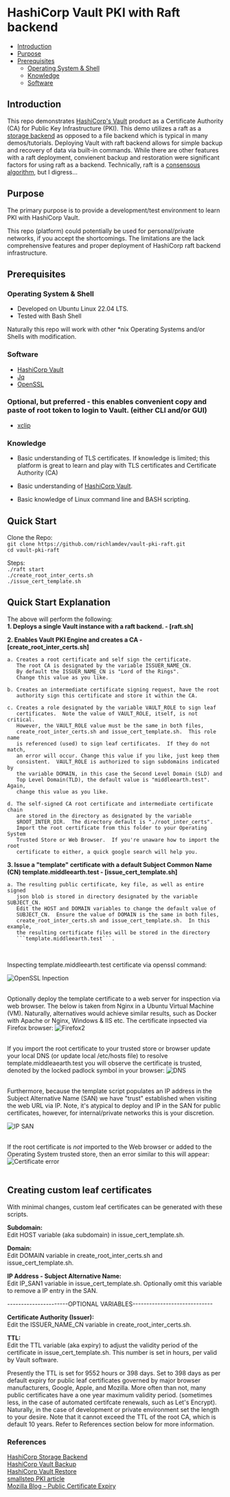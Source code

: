 # HashiCorp Vault PKI with Raft backend

* [Introduction](#introduction)
* [Purpose](#purpose)
* [Prerequisites](#prerequisites)
   * [Operating System & Shell](#operating-system-&-shell)
   * [Knowledge](#knowledge)
   * [Software](#software)


## Introduction

This repo demonstrates [HashiCorp's Vault](https://www.hashicorp.com/products/vault)
product as a Certificate Authority (CA) for Public Key Infrastructure (PKI).
This demo utilizes a raft as a [storage backend](https://www.vaultproject.io/docs/configuration/storage) 
as opposed to a file backend which is typical in many demos/tutorials.
Deploying Vault with raft backend allows for simple backup and recovery of data via
built-in commands.  While there are other features with a raft deployment, convienent 
backup and restoration were significant factors for using raft as a backend.  Technically,
raft is a [consensous algorithm](https://raft.github.io/), but I digress...


## Purpose

The primary purpose is to provide a development/test environment to learn PKI with HashiCorp Vault.

This repo (platform) could potentially be used for personal/private networks, if you accept
the shortcomings.  The limitations are the lack comprehensive features and proper deployment
of HashiCorp raft backend infrastructure.


## Prerequisites

### Operating System & Shell

- Developed on Ubuntu Linux 22.04 LTS.
- Tested with Bash Shell

Naturally this repo will work with other \*nix Operating Systems and/or Shells with modification.

### Software

- [HashiCorp Vault](https://www.vaultproject.io/downloads)
- [Jq](https://stedolan.github.io/jq/download/)
- [OpenSSL](https://wiki.openssl.org/index.php/Binaries)

### Optional, but preferred - this enables convenient copy and paste of root token to login to Vault. (either CLI and/or GUI)
- [xclip](https://github.com/astrand/xclip)

### Knowledge

- Basic understanding of TLS certificates.  If knowledge is limited; this
  platform is great to learn and play with TLS certificates and Certificate Authority (CA)

- Basic understanding of [HashiCorp Vault](https://www.vaultproject.io/).

- Basic knowledge of Linux command line and BASH scripting.


## Quick Start

Clone the Repo:\
```git clone https://github.com/richlamdev/vault-pki-raft.git```\
```cd vault-pki-raft```

Steps:\
```./raft start```\
```./create_root_inter_certs.sh```\
```./issue_cert_template.sh```

## Quick Start Explanation

The above will perform the following:\
**1. Deploys a single Vault instance with a raft backend. - [raft.sh]**

**2. Enables Vault PKI Engine and creates a CA - [create_root_inter_certs.sh]**

    a. Creates a root certificate and self sign the certificate.
       The root CA is designated by the variable ISSUER_NAME_CN.
       By default the ISSUER_NAME_CN is "Lord of the Rings".
       Change this value as you like.

    b. Creates an intermediate certificate signing request, have the root 
       authority sign this certificate and store it within the CA.

    c. Creates a role designated by the variable VAULT_ROLE to sign leaf 
       certificates.  Note the value of VAULT_ROLE, itself, is not critical.
       However, the VAULT_ROLE value must be the same in both files, 
       create_root_inter_certs.sh and issue_cert_template.sh.  This role name 
       is referenced (used) to sign leaf certificates.  If they do not match, 
       an error will occur. Change this value if you like, just keep them 
       consistent.  VAULT_ROLE is authorized to sign subdomains indicated by
       the variable DOMAIN, in this case the Second Level Domain (SLD) and 
       Top Level Domain(TLD), the default value is "middleearth.test".  Again,
       change this value as you like.

    d. The self-signed CA root certificate and intermediate certificate chain
       are stored in the directory as designated by the variable 
       $ROOT_INTER_DIR.  The directory default is "./root_inter_certs".
       Import the root certificate from this folder to your Operating System 
       Trusted Store or Web Browser.  If you're unaware how to import the root
       certificate to either, a quick google search will help you.

**3. Issue a \"template\" certificate with a default Subject Common Name (CN)
     template.middleearth.test - [issue_cert_template.sh]**

    a. The resulting public certificate, key file, as well as entire signed 
       json blob is stored in directory designated by the variable SUBJECT_CN.
       Edit the HOST and DOMAIN variables to change the default value of
       SUBJECT_CN.  Ensure the value of DOMAIN is the same in both files,
       create_root_inter_certs.sh and issue_cert_template.sh.  In this example,
       the resulting certificate files will be stored in the directory 
       ```template.middleearth.test```.
<br/>

Inspecting template.middleearth.test certificate via openssl command:

![OpenSSL Inpection](images/openssl_inspection_certificate.png)
<br/>
<br/>

Optionally deploy the template certificate to a web server for inspection via
web browser.  The below is taken from Nginx in a Ubuntu Virtual Machine
(VM).  Naturally, alternatives would achieve similar results, such as Docker 
with Apache or Nginx, Windows & IIS etc.  The certificate inpsected via Firefox
browser:
![Firefox2](images/firefox_certificate2.png)
<br/>
<br/>

If you import the root certificate to your trusted store or browser update your
local DNS (or update local /etc/hosts file) to resolve 
template.middleaearth.test you will observe the certificate is trusted, denoted 
by the locked padlock symbol in your browser:
![DNS](images/trusted_certificate_DNS.png)
<br/>
<br/>

Furthermore, because the template script populates an IP address in the Subject
Alternative Name (SAN) we have "trust" established when visiting the web URL
via IP.  Note, it's atypical to deploy and IP in the SAN for public
certificates, however, for internal/private networks this is your discretion.

![IP SAN](images/trusted_certificate_SAN_IP.png)
<br/>
<br/>

If the root certificate is _not_ imported to the Web browser or added to the 
Operating System trusted store, then an error similar to this will appear:
![Certificate error](images/not_trusted_certificate_dns.png)
<br/>
<br/>


## Creating custom leaf certificates

With minimal changes, custom leaf certificates can be generated with these
scripts.

**Subdomain:**\
Edit HOST variable (aka subdomain) in issue_cert_template.sh.

**Domain:**\
Edit DOMAIN variable in create_root_inter_certs.sh and issue_cert_template.sh.

**IP Address - Subject Alternative Name:**\
Edit IP_SAN1 variable in issue_cert_template.sh.
Optionally omit this variable to remove a IP entry in the SAN.


----------------------OPTIONAL VARIABLES-----------------------------

**Certificate Authority (Issuer):**\
Edit the ISSUER_NAME_CN variable in create_root_inter_certs.sh.

**TTL:**\
Edit the TTL variable (aka expiry) to adjust the validity period of the
certificate in issue_cert_template.sh. This number is set in hours, per valid
by Vault software.

Presently the TTL is set for 9552 hours or 398 days.  Set to 398 days as per
default expiry for public leaf certificates governed by major browser 
manufacturers, Google, Apple, and Mozilla.  More often than not, many public 
certificates have a one year maximum validity period. (sometimes less, in 
the case of automated certifcate renewals, such as Let's Encrypt).  
Naturally, in the case of development or private environment set the length to
your desire.  Note that it cannot exceed the TTL of the root CA, which is
default 10 years.  Refer to References section below for more information.





### References
[HashiCorp Storage Backend](https://www.vaultproject.io/docs/configuration/storage)\
[HashiCorp Vault Backup](https://learn.hashicorp.com/tutorials/vault/sop-backup)\
[HashiCorp Vault Restore](https://learn.hashicorp.com/tutorials/vault/sop-restore)\
[smallstep PKI article](https://smallstep.com/blog/everything-pki/)\
[Mozilla Blog - Public Certificate Expiry](https://blog.mozilla.org/security/2020/07/09/reducing-tls-certificate-lifespans-to-398-days/)
